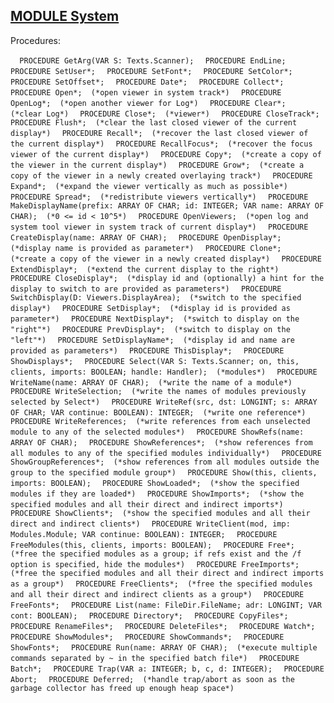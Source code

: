 
## [MODULE System](https://github.com/io-core/System/blob/main/System.Mod)

Procedures:

[](https://github.com/io-core/System/blob/main/System.Mod#L25) `  PROCEDURE GetArg(VAR S: Texts.Scanner);`
[](https://github.com/io-core/System/blob/main/System.Mod#L34) `  PROCEDURE EndLine;`
[](https://github.com/io-core/System/blob/main/System.Mod#L40) `  PROCEDURE SetUser*;`
[](https://github.com/io-core/System/blob/main/System.Mod#L51) `  PROCEDURE SetFont*;`
[](https://github.com/io-core/System/blob/main/System.Mod#L57) `  PROCEDURE SetColor*;`
[](https://github.com/io-core/System/blob/main/System.Mod#L63) `  PROCEDURE SetOffset*;`
[](https://github.com/io-core/System/blob/main/System.Mod#L69) `  PROCEDURE Date*;`
[](https://github.com/io-core/System/blob/main/System.Mod#L83) `  PROCEDURE Collect*;`
[](https://github.com/io-core/System/blob/main/System.Mod#L89) `  PROCEDURE Open*;  (*open viewer in system track*)`
[](https://github.com/io-core/System/blob/main/System.Mod#L102) `  PROCEDURE OpenLog*;  (*open another viewer for Log*)`
[](https://github.com/io-core/System/blob/main/System.Mod#L111) `  PROCEDURE Clear*;  (*clear Log*)`
[](https://github.com/io-core/System/blob/main/System.Mod#L119) `  PROCEDURE Close*;  (*viewer*)`
[](https://github.com/io-core/System/blob/main/System.Mod#L128) `  PROCEDURE CloseTrack*;`
[](https://github.com/io-core/System/blob/main/System.Mod#L133) `  PROCEDURE Flush*;  (*clear the last closed viewer of the current display*)`
[](https://github.com/io-core/System/blob/main/System.Mod#L137) `  PROCEDURE Recall*;  (*recover the last closed viewer of the current display*)`
[](https://github.com/io-core/System/blob/main/System.Mod#L145) `  PROCEDURE RecallFocus*;  (*recover the focus viewer of the current display*)`
[](https://github.com/io-core/System/blob/main/System.Mod#L153) `  PROCEDURE Copy*;  (*create a copy of the viewer in the current display*)`
[](https://github.com/io-core/System/blob/main/System.Mod#L160) `  PROCEDURE Grow*;  (*create a copy of the viewer in a newly created overlaying track*)`
[](https://github.com/io-core/System/blob/main/System.Mod#L173) `  PROCEDURE Expand*;  (*expand the viewer vertically as much as possible*)`
[](https://github.com/io-core/System/blob/main/System.Mod#L179) `  PROCEDURE Spread*;  (*redistribute viewers vertically*)`
[](https://github.com/io-core/System/blob/main/System.Mod#L184) `  PROCEDURE MakeDisplayName(prefix: ARRAY OF CHAR; id: INTEGER; VAR name: ARRAY OF CHAR);  (*0 <= id < 10^5*)`
[](https://github.com/io-core/System/blob/main/System.Mod#L193) `  PROCEDURE OpenViewers;  (*open log and system tool viewer in system track of current display*)`
[](https://github.com/io-core/System/blob/main/System.Mod#L213) `  PROCEDURE CreateDisplay(name: ARRAY OF CHAR);`
[](https://github.com/io-core/System/blob/main/System.Mod#L218) `  PROCEDURE OpenDisplay*;  (*display name is provided as parameter*)`
[](https://github.com/io-core/System/blob/main/System.Mod#L227) `  PROCEDURE Clone*;  (*create a copy of the viewer in a newly created display*)`
[](https://github.com/io-core/System/blob/main/System.Mod#L243) `  PROCEDURE ExtendDisplay*;  (*extend the current display to the right*)`
[](https://github.com/io-core/System/blob/main/System.Mod#L261) `  PROCEDURE CloseDisplay*;  (*display id and (optionally) a hint for the display to switch to are provided as parameters*)`
[](https://github.com/io-core/System/blob/main/System.Mod#L282) `  PROCEDURE SwitchDisplay(D: Viewers.DisplayArea);  (*switch to the specified display*)`
[](https://github.com/io-core/System/blob/main/System.Mod#L291) `  PROCEDURE SetDisplay*;  (*display id is provided as parameter*)`
[](https://github.com/io-core/System/blob/main/System.Mod#L297) `  PROCEDURE NextDisplay*;  (*switch to display on the "right"*)`
[](https://github.com/io-core/System/blob/main/System.Mod#L302) `  PROCEDURE PrevDisplay*;  (*switch to display on the "left"*)`
[](https://github.com/io-core/System/blob/main/System.Mod#L307) `  PROCEDURE SetDisplayName*;  (*display id and name are provided as parameters*)`
[](https://github.com/io-core/System/blob/main/System.Mod#L323) `  PROCEDURE ThisDisplay*;`
[](https://github.com/io-core/System/blob/main/System.Mod#L329) `  PROCEDURE ShowDisplays*;`
[](https://github.com/io-core/System/blob/main/System.Mod#L341) `  PROCEDURE Select(VAR S: Texts.Scanner; on, this, clients, imports: BOOLEAN; handle: Handler);  (*modules*)`
[](https://github.com/io-core/System/blob/main/System.Mod#L360) `  PROCEDURE WriteName(name: ARRAY OF CHAR);  (*write the name of a module*)`
[](https://github.com/io-core/System/blob/main/System.Mod#L364) `  PROCEDURE WriteSelection;  (*write the names of modules previously selected by Select*)`
[](https://github.com/io-core/System/blob/main/System.Mod#L373) `  PROCEDURE WriteRef(src, dst: LONGINT; s: ARRAY OF CHAR; VAR continue: BOOLEAN): INTEGER;  (*write one reference*)`
[](https://github.com/io-core/System/blob/main/System.Mod#L398) `  PROCEDURE WriteReferences;  (*write references from each unselected module to any of the selected modules*)`
[](https://github.com/io-core/System/blob/main/System.Mod#L409) `  PROCEDURE ShowRefs(name: ARRAY OF CHAR);`
[](https://github.com/io-core/System/blob/main/System.Mod#L414) `  PROCEDURE ShowReferences*;  (*show references from all modules to any of the specified modules individually*)`
[](https://github.com/io-core/System/blob/main/System.Mod#L420) `  PROCEDURE ShowGroupReferences*;  (*show references from all modules outside the group to the specified module group*)`
[](https://github.com/io-core/System/blob/main/System.Mod#L427) `  PROCEDURE Show(this, clients, imports: BOOLEAN);`
[](https://github.com/io-core/System/blob/main/System.Mod#L433) `  PROCEDURE ShowLoaded*;  (*show the specified modules if they are loaded*)`
[](https://github.com/io-core/System/blob/main/System.Mod#L437) `  PROCEDURE ShowImports*;  (*show the specified modules and all their direct and indirect imports*)`
[](https://github.com/io-core/System/blob/main/System.Mod#L441) `  PROCEDURE ShowClients*;  (*show the specified modules and all their direct and indirect clients*)`
[](https://github.com/io-core/System/blob/main/System.Mod#L445) `  PROCEDURE WriteClient(mod, imp: Modules.Module; VAR continue: BOOLEAN): INTEGER;`
[](https://github.com/io-core/System/blob/main/System.Mod#L453) `  PROCEDURE FreeModules(this, clients, imports: BOOLEAN);`
[](https://github.com/io-core/System/blob/main/System.Mod#L471) `  PROCEDURE Free*;  (*free the specified modules as a group; if refs exist and the /f option is specified, hide the modules*)`
[](https://github.com/io-core/System/blob/main/System.Mod#L475) `  PROCEDURE FreeImports*;  (*free the specified modules and all their direct and indirect imports as a group*)`
[](https://github.com/io-core/System/blob/main/System.Mod#L479) `  PROCEDURE FreeClients*;  (*free the specified modules and all their direct and indirect clients as a group*)`
[](https://github.com/io-core/System/blob/main/System.Mod#L483) `  PROCEDURE FreeFonts*;`
[](https://github.com/io-core/System/blob/main/System.Mod#L489) `  PROCEDURE List(name: FileDir.FileName; adr: LONGINT; VAR cont: BOOLEAN);`
[](https://github.com/io-core/System/blob/main/System.Mod#L516) `  PROCEDURE Directory*;`
[](https://github.com/io-core/System/blob/main/System.Mod#L549) `  PROCEDURE CopyFiles*;`
[](https://github.com/io-core/System/blob/main/System.Mod#L577) `  PROCEDURE RenameFiles*;`
[](https://github.com/io-core/System/blob/main/System.Mod#L599) `  PROCEDURE DeleteFiles*;`
[](https://github.com/io-core/System/blob/main/System.Mod#L613) `  PROCEDURE Watch*;`
[](https://github.com/io-core/System/blob/main/System.Mod#L624) `  PROCEDURE ShowModules*;`
[](https://github.com/io-core/System/blob/main/System.Mod#L646) `  PROCEDURE ShowCommands*;`
[](https://github.com/io-core/System/blob/main/System.Mod#L673) `  PROCEDURE ShowFonts*;`
[](https://github.com/io-core/System/blob/main/System.Mod#L682) `  PROCEDURE Run(name: ARRAY OF CHAR);  (*execute multiple commands separated by ~ in the specified batch file*)`
[](https://github.com/io-core/System/blob/main/System.Mod#L696) `  PROCEDURE Batch*;`
[](https://github.com/io-core/System/blob/main/System.Mod#L705) `  PROCEDURE Trap(VAR a: INTEGER; b, c, d: INTEGER);`
[](https://github.com/io-core/System/blob/main/System.Mod#L727) `  PROCEDURE Abort;`
[](https://github.com/io-core/System/blob/main/System.Mod#L742) `  PROCEDURE Deferred;  (*handle trap/abort as soon as the garbage collector has freed up enough heap space*)`
